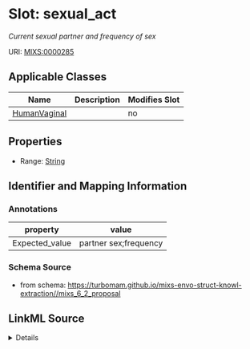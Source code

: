 # Slot: sexual_act


_Current sexual partner and frequency of sex_



URI: [MIXS:0000285](https://w3id.org/mixs/0000285)



<!-- no inheritance hierarchy -->




## Applicable Classes

| Name | Description | Modifies Slot |
| --- | --- | --- |
[HumanVaginal](HumanVaginal.md) |  |  no  |







## Properties

* Range: [String](String.md)





## Identifier and Mapping Information





### Annotations

| property | value |
| --- | --- |
| Expected_value | partner sex;frequency |



### Schema Source


* from schema: https://turbomam.github.io/mixs-envo-struct-knowl-extraction//mixs_6_2_proposal




## LinkML Source

<details>
```yaml
name: sexual_act
annotations:
  Expected_value:
    tag: Expected_value
    value: partner sex;frequency
description: Current sexual partner and frequency of sex
title: sexual activity
from_schema: https://turbomam.github.io/mixs-envo-struct-knowl-extraction//mixs_6_2_proposal
rank: 1000
string_serialization: '{text}'
slot_uri: MIXS:0000285
multivalued: false
alias: sexual_act
domain_of:
- HumanVaginal
range: string
required: false
recommended: false

```
</details>